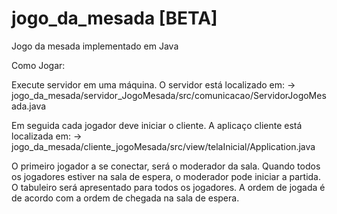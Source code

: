 # jogo_da_mesada [BETA]

Jogo da mesada implementado em Java

Como Jogar: 

Execute servidor em uma máquina. 
O servidor está localizado em:
-> jogo_da_mesada/servidor_JogoMesada/src/comunicacao/ServidorJogoMesada.java

Em seguida cada jogador deve iniciar o cliente.
A aplicaço cliente está localizada em: 
-> jogo_da_mesada/cliente_jogoMesada/src/view/telaInicial/Application.java

O primeiro jogador a se conectar, será o moderador da sala. Quando todos os jogadores estiver na sala de espera, o moderador pode iniciar a partida. O tabuleiro será apresentado para todos os jogadores. A ordem de jogada é de acordo com a ordem de chegada na sala de espera. 
